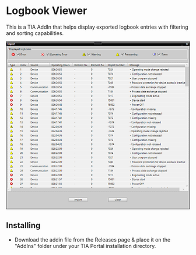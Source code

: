 ﻿# Logbook Viewer

This is a TIA AddIn that helps display exported logbook entries with filtering and sorting capabilities.

![preview](preview.png)

## Installing

*  Download the addin file from the Releases page & place it on the "AddIns" folder under your TIA Portal installation directory.